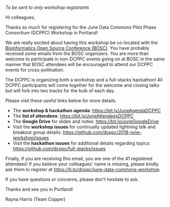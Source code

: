 _To be sent to only workshop registrants_

Hi colleagues,

Thanks so much for registering for the June Data Commons Pilot Phase Consortium (DCPPC) Workshop in Portland! 

We are really excited about having this workshop be co-located with the [Bioinformatics Open Source Conference (BOSC)](https://galaxyproject.org/events/gccbosc2018/collaboration/). You have probably received some emails from the BOSC organizers. You are more than welcome to participate in non-DCPPC events going on at BOSC in the same manner that BOSC attendees will be encouraged to attend our DCPPC events for cross-pollination. 

The DCPPC is organizing both a workshop and a full-stacks hackathon! All DCPPC participants will come together for the welcome and closing talks but will fork into two tracks for the bulk of each day. 

Please visit these useful links below for more details. 

- The **workshop & hackathon agenda**: https://bit.ly/JuneAgendaDCPPC
- The **list of attendees**: https://bit.ly/JuneAttendeesDCPPC
- The **Google Drive** for slides and notes: https://bit.ly/JuneGoogleDrive
- Visit the **workshop issues** for continually updated lightning talk and breakout group details: https://github.com/dcppc/2018-june-workshop/issues
- Visit the **hackathon issues** for additional details regarding topics: https://github.com/dcppc/full-stacks/issues

Finally, if you are receiving this email, you are one of the 41 registered attendees! If you believe your colleagues' name is missing, please kindly ask them to register at https://ti.to/dcppc/june-data-commons-workshop. 

If you have questions or concerns, please don't hesitate to ask. 

Thanks and see you in Portland!

Rayna Harris (Team Copper)
